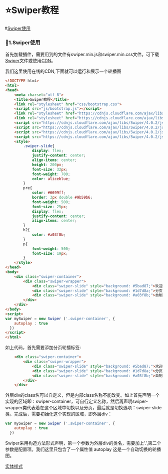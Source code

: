 # :star:Swiper教程 #

:arrow_double_down:[Swiper使用](#a1)


<b id="a1"></b>

### :ticket:1.Swiper使用 ###

首先加载插件，需要用到的文件有swiper.min.js和swiper.min.css文件。可下载[Swiper](https://www.swiper.com.cn/download/index.html#file1)文件或使用[CDN](https://www.swiper.com.cn/cdn/index.html)。

我们这里使用在线的CDN,下面就可以运行和展示一个轮播图

```html
<!DOCTYPE html>
<html>
<head>
	<meta charset="utf-8"> 
    <title>Swiper教程</title>
    <link rel="stylesheet" href="css/bootstrap.css">
    <script src="js/bootstrap.js"></script>
    <link rel="stylesheet" href="https://cdnjs.cloudflare.com/ajax/libs/Swiper/4.0.2/css/swiper.css">
    <link rel="stylesheet" href="https://cdnjs.cloudflare.com/ajax/libs/Swiper/4.0.2/css/swiper.min.css">   
    <script src="https://cdnjs.cloudflare.com/ajax/libs/Swiper/4.0.2/js/swiper.js"></script>
    <script src="https://cdnjs.cloudflare.com/ajax/libs/Swiper/4.0.2/js/swiper.min.js"></script>
    <script src="https://cdnjs.cloudflare.com/ajax/libs/Swiper/4.0.2/js/swiper.esm.js"></script>
    <script src="https://cdnjs.cloudflare.com/ajax/libs/Swiper/4.0.2/js/swiper.esm.bundle.js"></script>
    <style>
        .swiper-slide{
            display: flex;
            justify-content: center;
            align-items: center;
            height: 200px;
            font-size: 32px;
            font-weight: 700;
            color: aliceblue;
        }
        pre{
            color: #6699ff;
            border: 3px double #9b59b6;
            font-weight: 500;
            font-size: 25px;
            display: flex;
            justify-content: center;
            align-items: center;
        }
        h2{
            color: #a03f8b;
        }
        p{
            font-weight: 500;
            font-size: 19px;
        }
    </style>
</head>
<body>
    <div class="swiper-container">
        <div class="swiper-wrapper">
            <div class="swiper-slide" style="background: #5bad87;">欢迎使用Swiper</div>
            <div class="swiper-slide" style="background: #1d7d8a;">分页轮播神器</div>
            <div class="swiper-slide" style="background: #a03f8b;">自制教程</div>
        </div>
    </div>
</body>
<script>
var mySwiper = new Swiper ('.swiper-container', {
    autoplay : true
  }) 
</script>
</html>
```

如上代码，首先需要添加分页轮播标签:

```html
    <div class="swiper-container">
        <div class="swiper-wrapper">
            <div class="swiper-slide" style="background: #5bad87;">欢迎使用Swiper</div>
            <div class="swiper-slide" style="background: #1d7d8a;">分页轮播神器</div>
            <div class="swiper-slide" style="background: #a03f8b;">自制教程</div>
        </div>
    </div>
```

外层div的class名可以自定义，但是内部class名称不能改变。如上首先声明一个实现的区域即：swiper-container，可自行定义名称，然后再声明swiper-wrapper类代表着在这个区域中切换以及分页，最后就是切换选项：swiper-slide类。完成后，需要初始化这个实现的区域，即外层div：

```javascript
var mySwiper = new Swiper ('.swiper-container', {
    autoplay : true
  }) 
```

Swiper采用构造方法形式声明，第一个参数为外层div的类名，需要加上'.',第二个参数是配置项。我们这里只包含了一个属性值 autoplay 这是一个自动切换的轮播图。

[实体样式](index.html)



